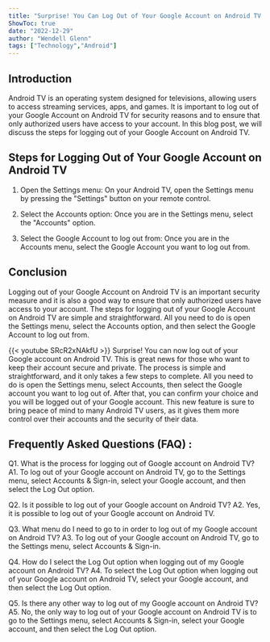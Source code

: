 ```yaml
---
title: "Surprise! You Can Log Out of Your Google Account on Android TV - Here's How!"
ShowToc: true 
date: "2022-12-29"
author: "Wendell Glenn" 
tags: ["Technology","Android"]
---
```

## Introduction

Android TV is an operating system designed for televisions, allowing users to access streaming services, apps, and games. It is important to log out of your Google Account on Android TV for security reasons and to ensure that only authorized users have access to your account. In this blog post, we will discuss the steps for logging out of your Google Account on Android TV. 

## Steps for Logging Out of Your Google Account on Android TV

1. Open the Settings menu: On your Android TV, open the Settings menu by pressing the "Settings" button on your remote control. 

2. Select the Accounts option: Once you are in the Settings menu, select the "Accounts" option. 

3. Select the Google Account to log out from: Once you are in the Accounts menu, select the Google Account you want to log out from. 

## Conclusion

Logging out of your Google Account on Android TV is an important security measure and it is also a good way to ensure that only authorized users have access to your account. The steps for logging out of your Google Account on Android TV are simple and straightforward. All you need to do is open the Settings menu, select the Accounts option, and then select the Google Account to log out from.

{{< youtube SRcR2xNAkfU >}} 
Surprise! You can now log out of your Google account on Android TV. This is great news for those who want to keep their account secure and private. The process is simple and straightforward, and it only takes a few steps to complete. All you need to do is open the Settings menu, select Accounts, then select the Google account you want to log out of. After that, you can confirm your choice and you will be logged out of your Google account. This new feature is sure to bring peace of mind to many Android TV users, as it gives them more control over their accounts and the security of their data.

## Frequently Asked Questions (FAQ) :
Q1. What is the process for logging out of Google account on Android TV?
A1. To log out of your Google account on Android TV, go to the Settings menu, select Accounts & Sign-in, select your Google account, and then select the Log Out option.

Q2. Is it possible to log out of your Google account on Android TV?
A2. Yes, it is possible to log out of your Google account on Android TV.

Q3. What menu do I need to go to in order to log out of my Google account on Android TV?
A3. To log out of your Google account on Android TV, go to the Settings menu, select Accounts & Sign-in.

Q4. How do I select the Log Out option when logging out of my Google account on Android TV?
A4. To select the Log Out option when logging out of your Google account on Android TV, select your Google account, and then select the Log Out option.

Q5. Is there any other way to log out of my Google account on Android TV?
A5. No, the only way to log out of your Google account on Android TV is to go to the Settings menu, select Accounts & Sign-in, select your Google account, and then select the Log Out option.



